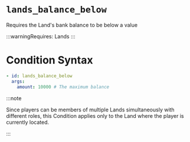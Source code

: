 # `lands_balance_below`

Requires the Land's bank balance to be below a value

:::warningRequires:
Lands
:::
# Condition Syntax
```yaml
- id: lands_balance_below
  args:
    amount: 10000 # The maximum balance
```

:::note  
  
Since players can be members of multiple Lands simultaneously with different roles, this Condition applies only to the Land where the player is currently located.

:::